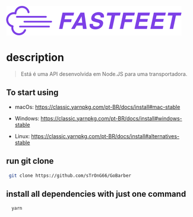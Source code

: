   ![](logo.png)
# description
> Está é uma API desenvolvida em Node.JS para  uma transportadora.

## To start using
* macOs: https://classic.yarnpkg.com/pt-BR/docs/install#mac-stable

* Windows: https://classic.yarnpkg.com/pt-BR/docs/install#windows-stable

* Linux: https://classic.yarnpkg.com/pt-BR/docs/install#alternatives-stable

## run git clone
```sh
 git clone https://github.com/sTrOnG66/GoBarber
```

## install all dependencies with just one command
```sh
  yarn 
```

